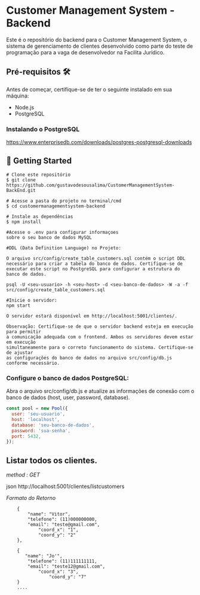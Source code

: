 # Customer Management System - Backend

Este é o repositório do backend para o Customer Management System, o sistema de gerenciamento de clientes desenvolvido como parte do teste de programação para a vaga de desenvolvedor na Facilita Jurídico.

## Pré-requisitos 🛠️

Antes de começar, certifique-se de ter o seguinte instalado em sua máquina:

- Node.js
- PostgreSQL
  
### Instalando o PostgreSQL
https://www.enterprisedb.com/downloads/postgres-postgresql-downloads

## ****🎲 Getting Started****

```
# Clone este repositório
$ git clone https://github.com/gustavodesousalima/CustomerManagementSystem-BackEnd.git

# Acesse a pasta do projeto no terminal/cmd
$ cd customermanagementsystem-backend

# Instale as dependências
$ npm install

#Acesse o .env para configurar informaçoes
sobre o seu banco de dados MySQL

#DDL (Data Definition Language) no Projeto:

O arquivo src/config/create_table_customers.sql contém o script DDL necessário para criar a tabela do banco de dados. Certifique-se de executar este script no PostgreSQL para configurar a estrutura do banco de dados.

psql -U <seu-usuario> -h <seu-host> -d <seu-banco-de-dados> -W -a -f src/config/create_table_customers.sql

#Inicie o servidor:
npm start

O servidor estará disponível em http://localhost:5001/clientes/.

Observação: Certifique-se de que o servidor backend esteja em execução para permitir
a comunicação adequada com o frontend. Ambos os servidores devem estar em execução 
simultaneamente para o correto funcionamento do sistema. Certifique-se de ajustar 
as configurações do banco de dados no arquivo src/config/db.js conforme necessário.
```

### Configure o banco de dados PostgreSQL:

Abra o arquivo src/config/db.js e atualize as informações de conexão com o banco de dados (host, user, password, database).

```jsx
const pool = new Pool({
  user: 'seu-usuario',
  host: 'localhost',
  database: 'seu-banco-de-dados',
  password: 'sua-senha',
  port: 5432,
});
```
## Listar todos os clientes.

*method : GET*

json
http://localhost:5001/clientes/listcustomers


*Formato do Retorno*

		{
		    "name": "Vitor",
		    "telefone": (11)000000000,
		    "email": "teste@gmail.com",
        	    "coord_x": "1",
        	    "coord_y": "2"
		},
  
		{
		   "name": "Jo'",
		    "telefone": (11)111111111,
		    "email": "teste12@gmail.com",
        	    "coord_x": "3",
                    "coord_y": "7"
		}
		....
